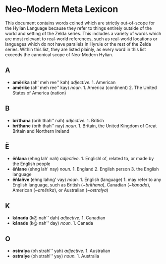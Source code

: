 # Neo-Modern Meta Lexicon

This document contains words coined which are strictly out-of-scope for the Hylian Language because they refer to things entirely outside of the world and setting of the Zelda series. This includes a variety of words which are most relevant to real-world references, such as real-world locations or languages which do not have parallels in Hyrule or the rest of the Zelda series. Within this list, they are listed plainly, as every word in this list exceeds the canonical scope of Neo-Modern Hylian.

## A

+ **amërika** (ah' meh ree'' kah) _adjective._ 1. American
+ **amërike** (ah' meh ree'' kay) _noun._ 1. America (continent) 2. The United States of America (nation)

## B

+ **brïthana** (brih thah'' nah) _adjective._ 1. British
+ **brïthane** (brih thah'' nay) _noun._ 1. Britain, the United Kingdom of Great Britain and Northern Ireland
## Ë

+ **ëñlana** (ehng lah' nah) _adjective._ 1. Englishl of, related to, or made by the English people
+ **ëñlane** (ehng lah' nay) _noun._ 1. England 2. English person 3. the English language
+ **ëñlañve** (ehng lahng' vay) _noun._ 1. English (language) 1. may refer to any English language, such as British (_~brithana_), Canadian (_~kánada_), American (_~amërika_), or Australian (_~ostralya_)
## K

+ **kánada** (k@ nah'' dah) _adjective._ 1. Canadian
+ **kánade** (k@ nah'' day) _noun._ 1. Canada
## O
+ **ostralya** (oh strahl'' yah) _adjective._ 1. Australian
+ **ostralye** (oh strahl'' yay) _noun._ 1. Australia